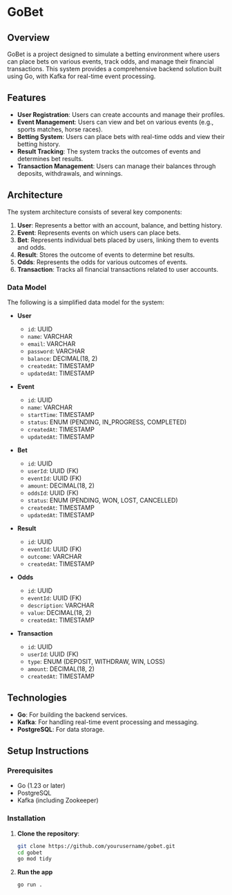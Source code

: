 # GoBet

## Overview

GoBet is a project designed to simulate a betting environment where users can place bets on various events, track odds, and manage their financial transactions. This system provides a comprehensive backend solution built using Go, with Kafka for real-time event processing.

## Features

- **User Registration**: Users can create accounts and manage their profiles.
- **Event Management**: Users can view and bet on various events (e.g., sports matches, horse races).
- **Betting System**: Users can place bets with real-time odds and view their betting history.
- **Result Tracking**: The system tracks the outcomes of events and determines bet results.
- **Transaction Management**: Users can manage their balances through deposits, withdrawals, and winnings.

## Architecture

The system architecture consists of several key components:

1. **User**: Represents a bettor with an account, balance, and betting history.
2. **Event**: Represents events on which users can place bets.
3. **Bet**: Represents individual bets placed by users, linking them to events and odds.
4. **Result**: Stores the outcome of events to determine bet results.
5. **Odds**: Represents the odds for various outcomes of events.
6. **Transaction**: Tracks all financial transactions related to user accounts.

### Data Model

The following is a simplified data model for the system:

- **User**

  - `id`: UUID
  - `name`: VARCHAR
  - `email`: VARCHAR
  - `password`: VARCHAR
  - `balance`: DECIMAL(18, 2)
  - `createdAt`: TIMESTAMP
  - `updatedAt`: TIMESTAMP

- **Event**

  - `id`: UUID
  - `name`: VARCHAR
  - `startTime`: TIMESTAMP
  - `status`: ENUM (PENDING, IN_PROGRESS, COMPLETED)
  - `createdAt`: TIMESTAMP
  - `updatedAt`: TIMESTAMP

- **Bet**

  - `id`: UUID
  - `userId`: UUID (FK)
  - `eventId`: UUID (FK)
  - `amount`: DECIMAL(18, 2)
  - `oddsId`: UUID (FK)
  - `status`: ENUM (PENDING, WON, LOST, CANCELLED)
  - `createdAt`: TIMESTAMP
  - `updatedAt`: TIMESTAMP

- **Result**

  - `id`: UUID
  - `eventId`: UUID (FK)
  - `outcome`: VARCHAR
  - `createdAt`: TIMESTAMP

- **Odds**

  - `id`: UUID
  - `eventId`: UUID (FK)
  - `description`: VARCHAR
  - `value`: DECIMAL(18, 2)
  - `createdAt`: TIMESTAMP

- **Transaction**
  - `id`: UUID
  - `userId`: UUID (FK)
  - `type`: ENUM (DEPOSIT, WITHDRAW, WIN, LOSS)
  - `amount`: DECIMAL(18, 2)
  - `createdAt`: TIMESTAMP

## Technologies

- **Go**: For building the backend services.
- **Kafka**: For handling real-time event processing and messaging.
- **PostgreSQL**: For data storage.

## Setup Instructions

### Prerequisites

- Go (1.23 or later)
- PostgreSQL
- Kafka (including Zookeeper)

### Installation

1. **Clone the repository**:
   ```bash
   git clone https://github.com/yourusername/gobet.git
   cd gobet
   go mod tidy
   ```
2. **Run the app**
   ```bash
   go run .
   ```
